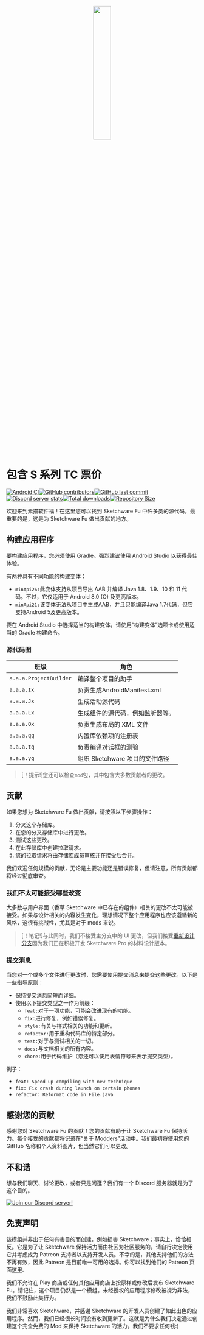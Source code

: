 <p align="center">
  <img src="assets/Sketchware-Pro.png" style="width: 30%;" />
</p>

# 包含 S 系列 TC 票价

[![Android CI](https://github.com/ROSPDK/SketchwareFu/actions/workflows/android.yml/badge.svg)](https://github.com/ROSPDK/SketchwareFu/actions/workflows/android.yml)[![GitHub contributors](https://img.shields.io/github/contributors/ROSPDK/SketchwareFu)](https://github.com/ROSPDK/SketchwareFu/graphs/contributors)[![GitHub last commit](https://img.shields.io/github/last-commit/ROSPDK/SketchwareFu)](https://github.com/ROSPDK/SketchwareFu/commits/)[![Discord server stats](https://img.shields.io/discord/790686719753846785)](http://discord.gg/kq39yhT4rX)[![Total downloads](https://img.shields.io/github/downloads/ROSPDK/SketchwareFu/total)](https://github.com/ROSPDK/SketchwareFu/releases)[![Repository Size](https://img.shields.io/github/repo-size/ROSPDK/SketchwareFu)](https://github.com/ROSPDK/SketchwareFu)

欢迎来到素描软件福！在这里您可以找到 Sketchware Fu 中许多类的源代码，最重要的是，这是为 Sketchware Fu 做出贡献的地方。

## 构建应用程序

要构建应用程序，您必须使用 Gradle。强烈建议使用 Android Studio 以获得最佳体验。

有两种具有不同功能的构建变体：

-   `minApi26:`此变体支持从项目导出 AAB 并编译 Java 1.8、1.9、10 和 11 代码。不过，它仅适用于 Android 8.0 (O) 及更高版本。
-   `minApi21:`该变体无法从项目中生成AAB，并且只能编译Java 1.7代码，但它支持Android 5及更高版本。

要在 Android Studio 中选择适当的构建变体，请使用“构建变体”选项卡或使用适当的 Gradle 构建命令。

### 源代码图

| 班级                     | 角色                      |
| ---------------------- | ----------------------- |
| `a.a.a.ProjectBuilder` | 编译整个项目的助手               |
| `a.a.a.Ix`             | 负责生成AndroidManifest.xml |
| `a.a.a.Jx`             | 生成活动源代码                 |
| `a.a.a.Lx`             | 生成组件的源代码，例如监听器等。        |
| `a.a.a.Ox`             | 负责生成布局的 XML 文件          |
| `a.a.a.qq`             | 内置库依赖项的注册表              |
| `a.a.a.tq`             | 负责编译对话框的测验              |
| `a.a.a.yq`             | 组织 Sketchware 项目的文件路径   |

> [！提示!]您还可以检查`mod`包，其中包含大多数贡献者的更改。

## 贡献

如果您想为 Sketchware Fu 做出贡献，请按照以下步骤操作：

1.  分叉这个存储库。
2.  在您的分叉存储库中进行更改。
3.  测试这些更改。
4.  在此存储库中创建拉取请求。
5.  您的拉取请求将由存储库成员审核并在接受后合并。

我们欢迎任何规模的贡献，无论是主要功能还是错误修复，但请注意，所有贡献都将经过彻底审查。

### 我们不太可能接受哪些改变

大多数与用户界面（香草 Sketchware 中已存在的组件）相关的更改不太可能被接受。如果与设计相关的内容发生变化，理想情况下整个应用程序也应该遵循新的风格，这很有挑战性，尤其是对于 mods 来说。

> [！笔记!]与此同时，我们不接受主分支中的 UI 更改，但我们接受[重新设计分支](https://github.com/Sketchware-Pro/Sketchware-Pro/tree/material-redesign)因为我们正在积极开发 Sketchware Pro 的材料设计版本。

### 提交消息

当您对一个或多个文件进行更改时，您需要使用提交消息来提交这些更改。以下是一些指导原则：

-   保持提交消息简短而详细。
-   使用以下提交类型之一作为前缀：
    -   `feat:`对于一项功能，可能会改进现有的功能。
    -   `fix:`进行修复，例如错误修复。
    -   `style:`有关与样式相关的功能和更新。
    -   `refactor:`用于重构代码库的特定部分。
    -   `test:`对于与测试相关的一切。
    -   `docs:`与文档相关的所有内容。
    -   `chore:`用于代码维护（您还可以使用表情符号来表示提交类型）。

例子：

-   `feat: Speed up compiling with new technique`
-   `fix: Fix crash during launch on certain phones`
-   `refactor: Reformat code in File.java`

## 感谢您的贡献

感谢您对 Sketchware Fu 的贡献！您的贡献有助于让 Sketchware Fu 保持活力。每个接受的贡献都将记录在“关于 Modders”活动中。我们最初将使用您的 GitHub 名称和个人资料图片，但当然它们可以更改。

## 不和谐

想与我们聊天、讨论更改，或者只是闲逛？我们有一个 Discord 服务器就是为了这个目的。

[![Join our Discord server!](https://invidget.switchblade.xyz/kq39yhT4rX)](http://discord.gg/kq39yhT4rX)

## 免责声明

该模组并非出于任何有害目的而创建，例如损害 Sketchware；事实上，恰恰相反。它是为了让 Sketchware 保持活力而由社区为社区服务的。请自行决定使用它并考虑成为 Patreon 支持者以支持开发人员。不幸的是，其他支持他们的方法不再有效，因此 Patreon 是目前唯一可用的选择。你可以找到他们的 Patreon 页面[这里](https://www.patreon.com/sketchware).

我们不允许在 Play 商店或任何其他应用商店上按原样或修改后发布 Sketchware Fu。请记住，这个项目仍然是一个模组。未经授权的应用程序修改被视为非法，我们不鼓励此类行为。

我们非常喜欢 Sketchware，并感谢 Sketchware 的开发人员创建了如此出色的应用程序。然而，我们已经很长时间没有收到更新了。这就是为什么我们决定通过创建这个完全免费的 Mod 来保持 Sketchware 的活力。我们不要求任何钱:)
